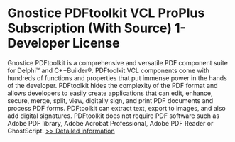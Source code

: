 # Gnostice PDFtoolkit VCL ProPlus Subscription (With Source) 1-Developer License
Gnostice PDFtoolkit is a comprehensive and versatile PDF component suite for Delphi™ and C++Builder®. PDFtoolkit VCL components come with hundreds of functions and properties that put immense power in the hands of the developer. PDFtoolkit hides the complexity of the PDF format and allows developers to easily create applications that can edit, enhance, secure, merge, split, view, digitally sign, and print PDF documents and process PDF forms. PDFtoolkit can extract text, export to images, and also add digital signatures. PDFtoolkit does not require PDF software such as Adobe PDF library, Adobe Acrobat Professional, Adobe PDF Reader or GhostScript.
[>> Detailed information](https://secure.shareit.com/shareit/product.html?productid=300488232&affiliateid=200057808)